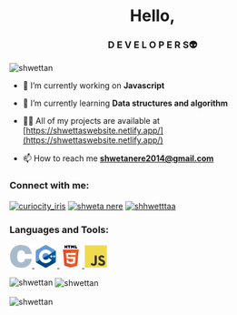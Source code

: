 <h1 align="center">Hello,</h1>
<h3 align="center">D E V E L O P E R S👽</h3>

<p align="left"> <img src="https://komarev.com/ghpvc/?username=shweta-git-hub&label=Profile%20views&color=0e75b6&style=flat" alt="shwettan" /> </p>

- 🔭 I’m currently working on **Javascript**

- 🌱 I’m currently learning **Data structures and algorithm**

- 👨‍💻 All of my projects are available at [https://shwettaswebsite.netlify.app/](https://shwettaswebsite.netlify.app/)

- 📫 How to reach me **shwetanere2014@gmail.com**

<h3 align="left">Connect with me:</h3>
<p align="left">
<a href="https://twitter.com/curiocity_iris" target="blank"><img align="center" src="https://cdn.jsdelivr.net/npm/simple-icons@3.0.1/icons/twitter.svg" alt="curiocity_iris" height="30" width="40" /></a>
<a href="https://linkedin.com/in/shweta nere" target="blank"><img align="center" src="https://cdn.jsdelivr.net/npm/simple-icons@3.0.1/icons/linkedin.svg" alt="shweta nere" height="30" width="40" /></a>
<!-- <a href="https://stackoverflow.com/users/shwetta" target="blank"><img align="center" src="https://cdn.jsdelivr.net/npm/simple-icons@3.0.1/icons/stackoverflow.svg" alt="shwetta" height="30" width="40" /></a> -->
<a href="https://instagram.com/shhwetttaa" target="blank"><img align="center" src="https://cdn.jsdelivr.net/npm/simple-icons@3.0.1/icons/instagram.svg" alt="shhwetttaa" height="30" width="40" /></a>
</p>

<h3 align="left">Languages and Tools:</h3>
<p align="left"> <a href="https://www.cprogramming.com/" target="_blank"> <img src="https://raw.githubusercontent.com/devicons/devicon/master/icons/c/c-original.svg" alt="c" width="40" height="40"/> </a> <a href="https://www.w3schools.com/cpp/" target="_blank"> <img src="https://raw.githubusercontent.com/devicons/devicon/master/icons/cplusplus/cplusplus-original.svg" alt="cplusplus" width="40" height="40"/> </a> <a href="https://www.w3.org/html/" target="_blank"> <img src="https://raw.githubusercontent.com/devicons/devicon/master/icons/html5/html5-original-wordmark.svg" alt="html5" width="40" height="40"/> </a> <a href="https://developer.mozilla.org/en-US/docs/Web/JavaScript" target="_blank"> <img src="https://raw.githubusercontent.com/devicons/devicon/master/icons/javascript/javascript-original.svg" alt="javascript" width="40" height="40"/> </a> </p>

<p><img align="left" src="https://github-readme-stats.vercel.app/api/top-langs?username=shwettan&show_icons=true&locale=en&layout=compact" alt="shwettan" /></p>

<p>&nbsp;<img align="center" src="https://github-readme-stats.vercel.app/api?username=shwettan&show_icons=true&locale=en" alt="shwettan" /></p>

<p><img align="center" src="https://github-readme-streak-stats.herokuapp.com/?user=shwettan&" alt="shwettan" /></p>

